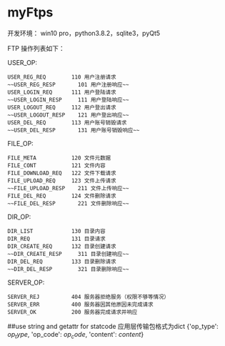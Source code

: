 # myFtps

开发环境：
win10 pro，python3.8.2，sqlite3，pyQt5

FTP 操作列表如下：

USER_OP:

    USER_REG_REQ        110 用户注册请求
    ~~USER_REG_RESP       101 用户注册响应~~
    USER_LOGIN_REQ      111 用户登陆请求
    ~~USER_LOGIN_RESP     111 用户登陆响应~~
    USER_LOGOUT_REQ     112 用户登出请求
    ~~USER_LOGOUT_RESP    121 用户登出响应~~
    USER_DEL_REQ        113 用户账号销毁请求
    ~~USER_DEL_RESP       131 用户账号销毁响应~~

FILE_OP:

    FILE_META           120 文件元数据
    FILE_CONT           121 文件内容
    FILE_DOWNLOAD_REQ   122 文件下载请求
    FILE_UPLOAD_REQ     123 文件上传请求
    ~~FILE_UPLOAD_RESP    211 文件上传响应~~
    FILE_DEL_REQ        124 文件删除请求
    ~~FILE_DEL_RESP       221 文件删除响应~~

DIR_OP:

    DIR_LIST            130 目录内容
    DIR_REQ             131 目录请求
    DIR_CREATE_REQ      132 目录创建请求
    ~~DIR_CREATE_RESP     311 目录创建响应~~
    DIR_DEL_REQ         133 目录删除请求
    ~~DIR_DEL_RESP        321 目录删除响应~~

SERVER_OP:

    SERVER_REJ          404 服务器拒绝服务（权限不够等情况）
    SERVER_ERR          400 服务器因其他原因未完成请求
    SERVER_OK           200 服务器完成请求并响应

##use string and getattr for statcode
应用层传输包格式为dict
{'op_type': $op_type$, 'op_code': $op_code$, 'content': $content$}
